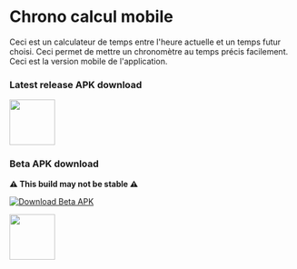 # Chrono calcul mobile

Ceci est un calculateur de temps entre l'heure actuelle et un temps futur choisi. Ceci permet de mettre un chronomètre au temps précis facilement. Ceci est la version mobile de l'application.

### Latest release APK download

<a href="http://github.com/Iliano101/chrono-calcul-mobile/releases/latest/download/ChronoCalcul.apk"><img src="https://i.postimg.cc/sxWv2J29/badge-github.png" height="80"></a>

### Beta APK download

**⚠️ This build may not be stable ⚠️**

[![Download Beta APK](https://github.com/Iliano101/chrono-calcul-mobile/actions/workflows/beta-build.yml/badge.svg?branch=prod)](https://nightly.link/Iliano101/chrono-calcul-mobile/workflows/beta-build/prod/release-build.zip)

<a href="https://nightly.link/Iliano101/chrono-calcul-mobile/workflows/beta-build/prod/release-build.zip"><img src="https://i.postimg.cc/sxWv2J29/badge-github.png" height="80"></a>
